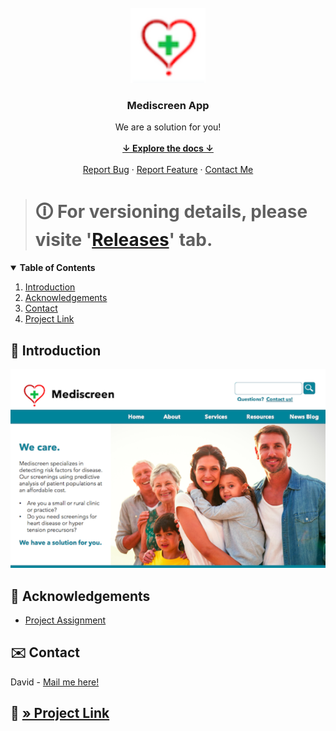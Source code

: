 <!-- PROJECT LOGO -->
<br />
<div align="center">
    <img src="src/main/resources/static/logo.png" alt="logo" height="120" />
    <h3 align="center">Mediscreen App<i></i></h3>
    <p align="center">
        We are a solution for you!
        <br />
        <br />
        <a href="#summary"><strong>↓ Explore the docs ↓</strong></a>
        <br />
        <br />
        <a href="https://github.com/s2680854/openclassrooms_9th-project_mediscreen/issues">Report Bug</a>
        ·
        <a href="https://github.com/s2680854/openclassrooms_9th-project_mediscreen/issues">Report Feature</a>
        ·
        <a href="mailto:cordial.desk3307@fastmail.com">Contact Me</a>
    </p>
</div>

> # 🛈 For versioning details, please visite '[Releases](https://github.com/s2680854/openclassrooms_9th-project_mediscreen/releases)' tab.
>

<!-- TABLE OF CONTENTS -->
<details open="open">
<summary id="summary"><b>Table of Contents</b></summary>
    <ol>
        <li><a href="#introduction">Introduction</a></li>
        <li><a href="#acknowledgements">Acknowledgements</a></li>
        <li><a href="#contact">Contact</a></li>
        <li><a href="#project">Project Link</a></li>
    </ol>
</details>

<!-- INTRODUCTION -->
## 📝 Introduction
<p id="introduction"></p>

<div align="center">
    <img src="src/main/resources/static/intro.png" alt="header" />
</div>

<!-- ACKNOWLEDGEMENTS -->
## 📝 Acknowledgements
<p id="acknowledgements"></p>

* [Project Assignment](https://openclassrooms.com/fr/paths/191/projects/743/assignment)

<!-- CONTACT -->
## ✉️ Contact
<p id="contact"></p>

David - [Mail me here!](mailto:cordial.desk3307@fastmail.com)

## 🔗 [» Project Link](https://github.com/s2680854/openclassrooms_9th-project_mediscreen)
<p id="project"></p>
